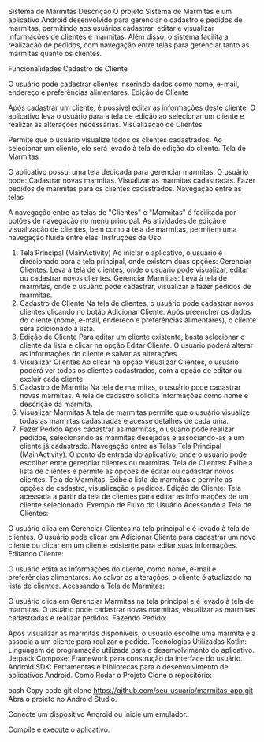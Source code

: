 Sistema de Marmitas
Descrição
O projeto Sistema de Marmitas é um aplicativo Android desenvolvido para gerenciar o cadastro e pedidos de marmitas, permitindo aos usuários cadastrar, editar e visualizar informações de clientes e marmitas. Além disso, o sistema facilita a realização de pedidos, com navegação entre telas para gerenciar tanto as marmitas quanto os clientes.

Funcionalidades
Cadastro de Cliente

O usuário pode cadastrar clientes inserindo dados como nome, e-mail, endereço e preferências alimentares.
Edição de Cliente

Após cadastrar um cliente, é possível editar as informações deste cliente. O aplicativo leva o usuário para a tela de edição ao selecionar um cliente e realizar as alterações necessárias.
Visualização de Clientes

Permite que o usuário visualize todos os clientes cadastrados. Ao selecionar um cliente, ele será levado à tela de edição do cliente.
Tela de Marmitas

O aplicativo possui uma tela dedicada para gerenciar marmitas. O usuário pode:
Cadastrar novas marmitas.
Visualizar as marmitas cadastradas.
Fazer pedidos de marmitas para os clientes cadastrados.
Navegação entre as telas

A navegação entre as telas de "Clientes" e "Marmitas" é facilitada por botões de navegação no menu principal. As atividades de edição e visualização de clientes, bem como a tela de marmitas, permitem uma navegação fluída entre elas.
Instruções de Uso
1. Tela Principal (MainActivity)
Ao iniciar o aplicativo, o usuário é direcionado para a tela principal, onde existem duas opções:
Gerenciar Clientes: Leva à tela de clientes, onde o usuário pode visualizar, editar ou cadastrar novos clientes.
Gerenciar Marmitas: Leva à tela de marmitas, onde o usuário pode cadastrar, visualizar e fazer pedidos de marmitas.
2. Cadastro de Cliente
Na tela de clientes, o usuário pode cadastrar novos clientes clicando no botão Adicionar Cliente. Após preencher os dados do cliente (nome, e-mail, endereço e preferências alimentares), o cliente será adicionado à lista.
3. Edição de Cliente
Para editar um cliente existente, basta selecionar o cliente da lista e clicar na opção Editar Cliente. O usuário poderá alterar as informações do cliente e salvar as alterações.
4. Visualizar Clientes
Ao clicar na opção Visualizar Clientes, o usuário poderá ver todos os clientes cadastrados, com a opção de editar ou excluir cada cliente.
5. Cadastro de Marmita
Na tela de marmitas, o usuário pode cadastrar novas marmitas. A tela de cadastro solicita informações como nome e descrição da marmita.
6. Visualizar Marmitas
A tela de marmitas permite que o usuário visualize todas as marmitas cadastradas e acesse detalhes de cada uma.
7. Fazer Pedido
Após cadastrar as marmitas, o usuário pode realizar pedidos, selecionando as marmitas desejadas e associando-as a um cliente já cadastrado.
Navegação entre as Telas
Tela Principal (MainActivity): O ponto de entrada do aplicativo, onde o usuário pode escolher entre gerenciar clientes ou marmitas.
Tela de Clientes: Exibe a lista de clientes e permite as opções de editar ou cadastrar novos clientes.
Tela de Marmitas: Exibe a lista de marmitas e permite as opções de cadastro, visualização e pedidos.
Edição de Cliente: Tela acessada a partir da tela de clientes para editar as informações de um cliente selecionado.
Exemplo de Fluxo do Usuário
Acessando a Tela de Clientes:

O usuário clica em Gerenciar Clientes na tela principal e é levado à tela de clientes.
O usuário pode clicar em Adicionar Cliente para cadastrar um novo cliente ou clicar em um cliente existente para editar suas informações.
Editando Cliente:

O usuário edita as informações do cliente, como nome, e-mail e preferências alimentares.
Ao salvar as alterações, o cliente é atualizado na lista de clientes.
Acessando a Tela de Marmitas:

O usuário clica em Gerenciar Marmitas na tela principal e é levado à tela de marmitas.
O usuário pode cadastrar novas marmitas, visualizar as marmitas cadastradas e realizar pedidos.
Fazendo Pedido:

Após visualizar as marmitas disponíveis, o usuário escolhe uma marmita e a associa a um cliente para realizar o pedido.
Tecnologias Utilizadas
Kotlin: Linguagem de programação utilizada para o desenvolvimento do aplicativo.
Jetpack Compose: Framework para construção da interface do usuário.
Android SDK: Ferramentas e bibliotecas para o desenvolvimento de aplicativos Android.
Como Rodar o Projeto
Clone o repositório:

bash
Copy code
git clone https://github.com/seu-usuario/marmitas-app.git
Abra o projeto no Android Studio.

Conecte um dispositivo Android ou inicie um emulador.

Compile e execute o aplicativo.

